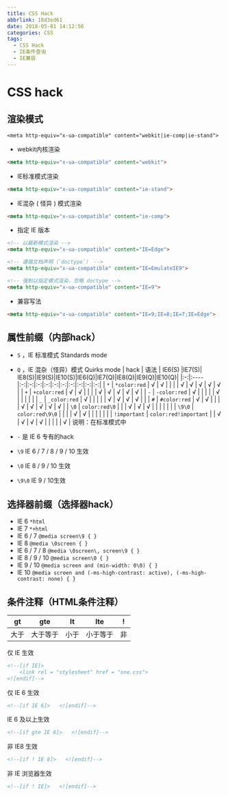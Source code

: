 ```yaml
---
title: CSS Hack
abbrlink: 18d3ed61
date: 2018-05-01 14:12:56
categories: CSS
tags:
  - CSS Hack
  - IE条件查询
  - IE兼容
---
```


# CSS hack
## 渲染模式
`<meta http-equiv="x-ua-compatible" content="webkit|ie-comp|ie-stand">`

- webkit内核渲染
``` html
<meta http-equiv="x-ua-compatible" content="webkit">
```
- IE标准模式渲染
``` html
<meta http-equiv="x-ua-compatible" content="ie-stand">
```
- IE混杂 ( 怪异 ) 模式渲染
``` html
<meta http-equiv="x-ua-compatible" content="ie-comp">
```
- 指定 IE 版本
``` html
<!-- 以最新模式渲染 -->
<meta http-equiv="x-ua-compatible" content="IE=Edge">  

<!-- 遵循文档声明（`doctype`） -->
<meta http-equiv="x-ua-compatible" content="IE=EmulateIE9">  

<!-- 强制以指定模式渲染，忽略 doctype -->
<meta http-equiv="x-ua-compatible" content="IE=9">
```
- 兼容写法
``` html
<meta http-equiv="x-ua-compatible" content="IE=9;IE=8;IE=7;IE=Edge">
```
## 属性前缀（内部hack）

- `S` ，IE 标准模式 Standards mode
- `Q` ，IE 混杂（怪异）模式 Quirks mode
| hack | 语法 | IE6(S) |IE7(S)| IE8(S)|IE9(S)|IE10(S)|IE6(Q)|IE7(Q)|IE8(Q)|IE9(Q)|IE10(Q)|
|:-:|:----|:-:|:-:|:-:|:-:|:-:|:-:|:-:|:-:|:-:|:-:|
| `*` | `*color:red` | √ | √ |  |  |  | √ | √ | √ | √ | √ |
| `+` | `+color:red` | √ | √ |  |  |  | √ | √ | √ | √ | √ |
| `-` | `-color:red` | √ |  |  |  |  | √ |  |  |  |  |
| `_` | `_color:red` | √ |  |  |  |  | √ | √ | √ | √ |  |
| `#` | `#color:red` | √ | √ |  |  |  | √ | √ | √ | √ | √ |
| `\0` | `color:red\0` |  |  | √ | √ | √ |  |  |  |  |  |
| `\9\0` | `color:red\9\0` |  |  |  | √ | √ |  |  |  |  |  |
| `!important` | `color:red!important` |  | √ | √ | √ | √ |  |  |  |  | √ |
说明：在标准模式中

- `-` 是 IE 6 专有的hack
- `\9` IE 6 / 7 / 8 / 9 / 10 生效
- `\0` IE 8 / 9 / 10 生效
- `\9\0` IE 9 / 10生效

## 选择器前缀（选择器hack）

- IE 6 `*html`
- IE 7 `*+html`
- IE 6 / 7 `@media screen\9 { }`
- IE 8 `@media \0screen { }`
- IE 6 / 7 / 8 `@media \0screen\, screen\9 { }`
- IE 8 / 9 / 10 `@media screen\0 { }`
- IE 9 / 10 `@media screen and (min-width: 0\0) { }`
- IE 10 `@media screen and (-ms-high-contrast: active), (-ms-high-contrast: none) { }`

## 条件注释（HTML条件注释）

| gt | gte | lt | lte | ! |
|:---:|:---:|:---:|:---:|:---:|
| 大于 | 大于等于 | 小于 | 小于等于 | 非 |

仅 IE 生效
``` html
<!--[if IE]>
	<link rel = "stylesheet" href = "one.css">
<![endif]-->
```
仅 IE 6 生效
``` html
<!--[if IE 6]>   <![endif]-->
```
IE 6 及以上生效
``` html
<!--[if gte IE 6]>   <![endif]-->
```
非 IE8 生效
``` html
<!--[if ! IE 8]>   <![endif]-->
```
非 IE 浏览器生效
``` html
<!--[if ! IE]>   <![endif]-->
```

